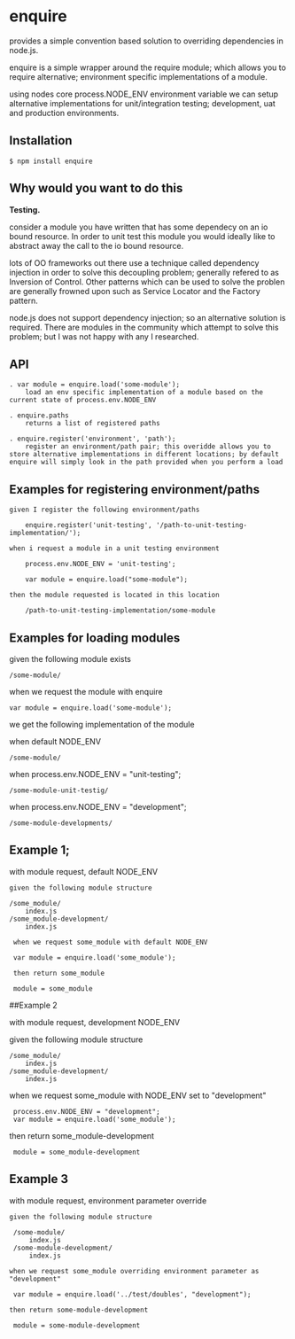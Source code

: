 # enquire

   provides a simple convention based solution to overriding dependencies in node.js.

   enquire is a simple wrapper around the require module; which allows you to require alternative; environment specific implementations of a module.

   using nodes core process.NODE_ENV environment variable we can setup alternative implementations for unit/integration testing; development, uat and production environments.


## Installation

    $ npm install enquire



## Why would you want to do this

   **Testing.**

   consider a module you have written that has some dependecy on an io bound resource. In order to unit test this module you would ideally like to abstract away the call to the io bound resource.

   lots of OO frameworks out there use a technique called dependency injection in order to solve this decoupling problem; generally refered to as Inversion of Control.  Other patterns which can be used to solve the problen are generally frowned upon such as Service Locator and the Factory pattern.
  
   node.js does not support dependency injection; so an alternative solution is required.  There are modules in the community which attempt to solve this problem; but I was not happy with any I researched.
 
 
## API

	. var module = enquire.load('some-module');
     	load an env specific implementation of a module based on the current state of process.env.NODE_ENV

    . enquire.paths
		returns a list of registered paths

    . enquire.register('environment', 'path');  
		register an environment/path pair; this overidde allows you to store alternative implementations in different locations; by default enquire will simply look in the path provided when you perform a load



## Examples for registering environment/paths

	given I register the following environment/paths

    	enquire.register('unit-testing', '/path-to-unit-testing-implementation/');  

	when i request a module in a unit testing environment

		process.env.NODE_ENV = 'unit-testing';
		
		var module = enquire.load("some-module");

	then the module requested is located in this location

		/path-to-unit-testing-implementation/some-module
		
		


## Examples for loading modules

   given the following module exists 
    
    /some-module/

   when we request the module with enquire
 
    var module = enquire.load('some-module');

   we get the following implementation of the module
   
 

  when default NODE_ENV 

    /some-module/

   when process.env.NODE_ENV = "unit-testing";    

    /some-module-unit-testig/

   when process.env.NODE_ENV = "development";    

    /some-module-developments/



## Example 1; 

with module request, default NODE_ENV


    given the following module structure

    /some_module/
        index.js
    /some_module-development/
        index.js

     when we request some_module with default NODE_ENV

     var module = enquire.load('some_module');

     then return some_module

     module = some_module


##Example 2

with module request, development NODE_ENV


given the following module structure

    /some_module/
        index.js
    /some_module-development/
        index.js

when we request some_module with NODE_ENV set to "development"

     process.env.NODE_ENV = "development";
     var module = enquire.load('some_module');

then return some_module-development

     module = some_module-development


## Example 3

with module request, environment parameter override

    given the following module structure

     /some-module/
         index.js
     /some-module-development/
         index.js

    when we request some_module overriding environment parameter as "development"

     var module = enquire.load('../test/doubles', "development");

    then return some-module-development

     module = some-module-development

